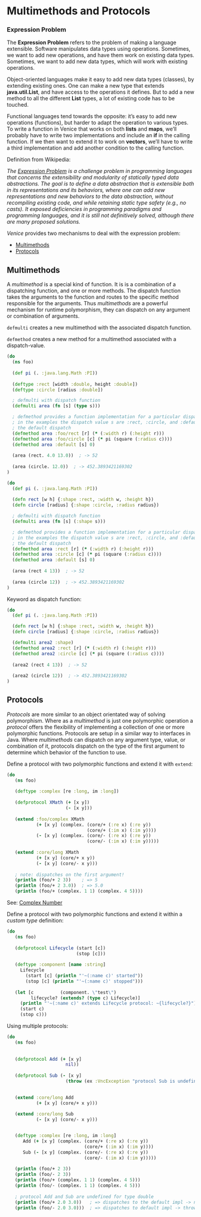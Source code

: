 # Multimethods and Protocols


### Expression Problem

The **Expression Problem** refers to the problem of making a language extensible. 
Software manipulates data types using operations. Sometimes, we want to add 
new operations, and have them work on existing data types. Sometimes, we want 
to add new data types, which will work with existing operations.

Object-oriented languages make it easy to add new data types (classes), by 
extending existing ones. One can make a new type that extends **java.util.List**, 
and have access to the operations it defines. But to add a new method to all 
the different **List** types, a lot of existing code has to be touched.

Functional languages tend towards the opposite: it’s easy to add new operations 
(functions), but harder to adapt the operation to various types. To write a function 
in Venice that works on both **lists** and **maps**, we’ll probably have to write two 
implementations and include an **if** in the calling function. If we then want to 
extend it to work on **vectors**, we’ll have to write a third implementation and 
add another condition to the calling function.


Definition from Wikipedia:

*The [Expression Problem](https://en.wikipedia.org/wiki/Expression_problem) is a challenge problem in programming languages that concerns the extensibility and modularity of statically typed data abstractions. The goal is to define a data abstraction that is extensible both in its representations and its behaviors, where one can add new representations and new behaviors to the data abstraction, without recompiling existing code, and while retaining static type safety (e.g., no casts). It exposed deficiencies in programming paradigms and programming languages, and it is still not definitively solved, although there are many proposed solutions.* 


*Venice* provides two mechanisms to deal with the expression problem:

* [Multimethods](#multimethods)
* [Protocols](#protocols)



## Multimethods

A *multimethod* is a special kind of function. It is is a combination of a dispatching 
function, and one or more methods. The dispatch function takes the arguments to the 
function and routes to the specific method responsible for the arguments. Thus 
*multimethods* are a powerful mechanism for runtime polymorphism, they can dispatch 
on any argument or combination of arguments.


`defmulti` creates a new multimethod with the associated dispatch function.

`defmethod` creates a new method for a multimethod associated with a dispatch-value.


```clojure
(do
  (ns foo)
  
  (def pi (. :java.lang.Math :PI))
  
  (deftype :rect [width :double, height :double])
  (deftype :circle [radius :double])

  ; defmulti with dispatch function 
  (defmulti area (fn [s] (type s)))

  ; defmethod provides a function implementation for a particular dispatch value 
  ; in the examples the dispatch value s are :rect, :circle, and :default for
  ; the default dispatch
  (defmethod area :foo/rect [r] (* (:width r) (:height r)))
  (defmethod area :foo/circle [c] (* pi (square (:radius c))))
  (defmethod area :default [s] 0) 
 
  (area (rect. 4.0 13.0))  ; -> 52
  
  (area (circle. 12.0))  ; -> 452.3893421169302
)
```

```clojure
(do
  (def pi (. :java.lang.Math :PI))
  
  (defn rect [w h] {:shape :rect, :width w, :height h})
  (defn circle [radius] {:shape :circle, :radius radius})

  ; defmulti with dispatch function 
  (defmulti area (fn [s] (:shape s)))

  ; defmethod provides a function implementation for a particular dispatch value 
  ; in the examples the dispatch value s are :rect, :circle, and :default for
  ; the default dispatch
  (defmethod area :rect [r] (* (:width r) (:height r)))
  (defmethod area :circle [c] (* pi (square (:radius c))))
  (defmethod area :default [s] 0) 
 
  (area (rect 4 13))  ; -> 52
  
  (area (circle 12))  ; -> 452.3893421169302
)
```

Keyword as dispatch function:

```clojure
(do
  (def pi (. :java.lang.Math :PI))

  (defn rect [w h] {:shape :rect, :width w, :height h})
  (defn circle [radius] {:shape :circle, :radius radius})

  (defmulti area2 :shape)
  (defmethod area2 :rect [r] (* (:width r) (:height r)))
  (defmethod area2 :circle [c] (* pi (square (:radius c))))
    
  (area2 (rect 4 13))  ; -> 52
  
  (area2 (circle 12))  ; -> 452.3893421169302
)
```


## Protocols

*Protocols* are more similar to an object orientated way of solving polymorphism. 
Where as a *multimethod* is just one polymorphic operation a *protocol* offers the 
flexibility of implementing a collection of one or more polymorphic functions. 
Protocols are setup in a similar way to interfaces in Java. 
Where *multimethods* can dispatch on any argument type, value, or combination of it, 
protocols dispatch on the type of the first argument to determine which behavior 
of the function to use.


Define a protocol with two polymorphic functions and extend it with `extend`:

```clojure
(do
   (ns foo)
   
   (deftype :complex [re :long, im :long])
   
   (defprotocol XMath (+ [x y])
                      (- [x y]))
                      
   (extend :foo/complex XMath
           (+ [x y] (complex. (core/+ (:re x) (:re y))
                              (core/+ (:im x) (:im y))))
           (- [x y] (complex. (core/- (:re x) (:re y))
                              (core/- (:im x) (:im y)))))
                              
   (extend :core/long XMath 
           (+ [x y] (core/+ x y))
           (- [x y] (core/- x y))) 
           
   ; note: dispatches on the first argument!
   (println (foo/+ 2 3))    ; => 5
   (println (foo/+ 2 3.0))  ; => 5.0
   (println (foo/+ (complex. 1 1) (complex. 4 5))))
```

See: [Complex Number](https://en.wikipedia.org/wiki/Complex_number)


Define a protocol with two polymorphic functions and extend it within 
a *custom type* definition:

```clojure
(do
   (ns foo)
   
   (defprotocol Lifecycle (start [c]) 
                          (stop [c]))
   
   (deftype :component [name :string]
     Lifecycle 
       (start [c] (println "'~(:name c)' started"))
       (stop [c] (println "'~(:name c)' stopped")))
   
   (let [c          (component. \"test\")
         lifecycle? (extends? (type c) Lifecycle)] 
     (println "'~(:name c)' extends Lifecycle protocol: ~{lifecycle?}")
     (start c) 
     (stop c)))
```


Using multiple protocols:


```clojure
(do
   (ns foo)
   
   
   (defprotocol Add (+ [x y] 
                      nil))
   
   (defprotocol Sub (- [x y]  
                      (throw (ex :VncException "protocol Sub is undefined for type ~(type x)"))))

                              
   (extend :core/long Add 
           (+ [x y] (core/+ x y))) 
                              
   (extend :core/long Sub 
           (- [x y] (core/- x y))) 


   (deftype :complex [re :long, im :long]
      Add (+ [x y] (complex. (core/+ (:re x) (:re y))
                             (core/+ (:im x) (:im y))))
      Sub (- [x y] (complex. (core/- (:re x) (:re y))
                             (core/- (:im x) (:im y)))))
           
   (println (foo/+ 2 3))
   (println (foo/- 2 3))
   (println (foo/+ (complex. 1 1) (complex. 4 5)))
   (println (foo/- (complex. 1 1) (complex. 4 5)))
   
   ; protocol Add and Sub are undefined for type double
   (println (foo/+ 2.0 3.0))   ; => dispatches to the default impl -> nil
   (println (foo/- 2.0 3.0)))  ; => dispatches to default impl -> throws exception
```


